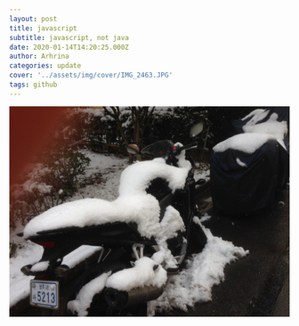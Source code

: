 ```yaml
---
layout: post
title: javascript
subtitle: javascript, not java
date: 2020-01-14T14:20:25.000Z
author: Arhrina
categories: update
cover: '../assets/img/cover/IMG_2463.JPG'
tags: github
---
```


<img src="https://github.com/arhrina/arhrina.github.io/blob/master/assets/img/cover/IMG_2463.JPG?raw=true">

